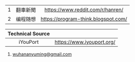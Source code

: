 ||||
|:-:|:-:|:-:|
|1|翻車新聞|https://www.reddit.com/r/hanren/|
|2|编程随想|https://program-think.blogspot.com/|

|Technical Source||
|:-:|:-:|
|iYouPort|https://www.iyouport.org/|

1. wuhananyuming@gmail.com
